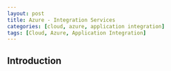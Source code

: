 ```yaml
---
layout: post
title: Azure - Integration Services
categories: [cloud, azure, application integration]
tags: [Cloud, Azure, Application Integration]
---
```


## Introduction
